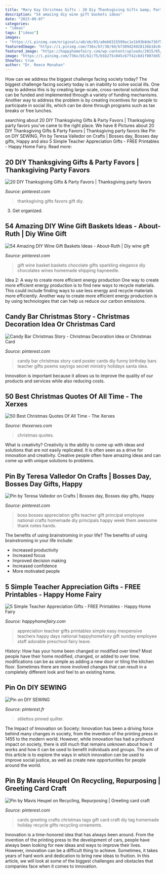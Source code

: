 ```yaml
---
title: "Mary Kay Christmas Gifts : 20 Diy Thanksgiving Gifts &amp; Party Favors"
description: "54 amazing diy wine gift baskets ideas"
date: "2023-09-07"
categories:
- "ideas"
tags: ["ideas"]
images:
- "https://i.pinimg.com/originals/a0/eb/03/a0eb0315599ac1e1b93b8de736f5f2d9.jpg"
featuredImage: "https://i.pinimg.com/736x/b7/38/9d/b7389d24928136b18c04599e286113a9.jpg"
featured_image: "https://happyhomefairy.com/wp-content/uploads/2015/05/teacher-appreciation-free-printables-5-days-of-inexpensive-and-adorable-and-easy-gifts-for-the-teacher.jpg"
image: "https://i.pinimg.com/736x/b5/b2/75/b5b275c045c67f42c8d1f007dd57e0c8.jpg"
ShowToc: true
author: "Dr. Reece Monahan"
---
```



How can we address the biggest challenge facing society today?
The biggest challenge facing society today is an inability to solve social ills. One way to address this is by creating large-scale, cross-sectoral solutions that can be funded and implemented through a variety of funding mechanisms. Another way to address the problem is by creating incentives for people to participate in social ills, which can be done through programs such as tax breaks or free lunches.

	

		
searching about 20 DIY Thanksgiving Gifts &amp; Party Favors | Thanksgiving party favors you've came to the right place. We have 8 Pictures about 20 DIY Thanksgiving Gifts &amp; Party Favors | Thanksgiving party favors like Pin on DIY SEWING, Pin by Teresa Valledor on Crafts | Bosses day, Bosses day gifts, Happy and also 5 Simple Teacher Appreciation Gifts - FREE Printables - Happy Home Fairy. Read more:
		
    
## 20 DIY Thanksgiving Gifts &amp; Party Favors | Thanksgiving Party Favors

<img loading=lazy src="https://i.pinimg.com/736x/f9/91/84/f991847cacd74af3cdd57a4672209683.jpg" onerror="this.onerror=null;this.src='https://tse1.mm.bing.net/th?id=OIP.GfGpbCNyWFEI-QOxkKcelAHaLG&amp;pid=15.1';" alt="20 DIY Thanksgiving Gifts &amp; Party Favors | Thanksgiving party favors">

_Source: pinterest.com_

>thanksgiving gifts favors gift diy. 

	

3. Get organized.

    
## 54 Amazing DIY Wine Gift Baskets Ideas - About-Ruth | Diy Wine Gift

<img loading=lazy src="https://i.pinimg.com/736x/b5/b2/75/b5b275c045c67f42c8d1f007dd57e0c8.jpg" onerror="this.onerror=null;this.src='https://tse3.mm.bing.net/th?id=OIP.vVixgGIrXMokKxh9Wl_L6AHaHa&amp;pid=15.1';" alt="54 Amazing DIY Wine Gift Baskets Ideas - About-Ruth | Diy wine gift">

_Source: pinterest.com_

>gift wine basket baskets chocolate gifts sparkling elegance diy chocolates wines homemade shipping hayneedle. 

	

Idea 2: A way to create more efficient energy production
One way to create more efficient energy production is to find new ways to recycle materials. This could include finding ways to use less energy and recycle materials more efficiently. Another way to create more efficient energy production is by using technologies that can help us reduce our carbon emissions.

    
## Candy Bar Christmas Story - Christmas Decoration Idea Or Christmas Card

<img loading=lazy src="https://i.pinimg.com/736x/b7/38/9d/b7389d24928136b18c04599e286113a9.jpg" onerror="this.onerror=null;this.src='https://tse2.mm.bing.net/th?id=OIP.NURw2hnNWYB6QI8J-mqoAQAAAA&amp;pid=15.1';" alt="Candy Bar Christmas Story - Christmas Decoration Idea or Christmas Card">

_Source: pinterest.com_

>candy bar christmas story card poster cards diy funny birthday bars teacher gifts poems sayings secret ministry holidays santa idea. 

	

Innovation is important because it allows us to improve the quality of our products and services while also reducing costs.

    
## 50 Best Christmas Quotes Of All Time - The Xerxes

<img loading=lazy src="http://thexerxes.com/wp-content/uploads/2015/11/CHRISTMAS-QUOTES-PICS.jpg" onerror="this.onerror=null;this.src='https://tse1.mm.bing.net/th?id=OIP.NSk9JT-Xdb3gHe3ZQDkI-QHaEo&amp;pid=15.1';" alt="50 Best Christmas Quotes Of All Time - The Xerxes">

_Source: thexerxes.com_

>christmas quotes. 

	

What is creativity?
Creativity is the ability to come up with ideas and solutions that are not easily replicated. It is often seen as a drive for innovation and creativity. Creative people often have amazing ideas and can come up with unique solutions to problems.

    
## Pin By Teresa Valledor On Crafts | Bosses Day, Bosses Day Gifts, Happy

<img loading=lazy src="https://i.pinimg.com/originals/a0/eb/03/a0eb0315599ac1e1b93b8de736f5f2d9.jpg" onerror="this.onerror=null;this.src='https://tse4.mm.bing.net/th?id=OIP.ei7QGhL_Us_bz1myOmhFCAHaLH&amp;pid=15.1';" alt="Pin by Teresa Valledor on Crafts | Bosses day, Bosses day gifts, Happy">

_Source: pinterest.com_

>boss bosses appreciation gifts teacher gift principal employee national crafts homemade diy principals happy week them awesome thank notes hands. 

	

The benefits of using brainstroming in your life?
The benefits of using brainstroming in your life include: 
- Increased productivity 
- Increased focus 
- Improved decision making 
- Increased confidence 
- More motivated people

    
## 5 Simple Teacher Appreciation Gifts - FREE Printables - Happy Home Fairy

<img loading=lazy src="https://happyhomefairy.com/wp-content/uploads/2015/05/teacher-appreciation-free-printables-5-days-of-inexpensive-and-adorable-and-easy-gifts-for-the-teacher.jpg" onerror="this.onerror=null;this.src='https://tse2.mm.bing.net/th?id=OIP.Ohftu0tm4TTYTR4RVE5nigHaLH&amp;pid=15.1';" alt="5 Simple Teacher Appreciation Gifts - FREE Printables - Happy Home Fairy">

_Source: happyhomefairy.com_

>appreciation teacher gifts printables simple easy inexpensive teachers happy days national happyhomefairy gift sunday employee staff adorable preschool fairy leave. 

	

History: How has your home been changed or modified over time?
Most people have their home modified, changed, or added to over time. modifications can be as simple as adding a new door or tiling the kitchen floor. Sometimes there are more involved changes that can result in a completely different look and feel to an existing home.

    
## Pin On DIY SEWING

<img loading=lazy src="https://i.pinimg.com/736x/d4/b4/00/d4b400dbf736e3755bc5e56376b41c5d--sewing-crafts.jpg" onerror="this.onerror=null;this.src='https://tse2.mm.bing.net/th?id=OIP.1eLiBz9i7QxHRVqX6MJsYQHaJ3&amp;pid=15.1';" alt="Pin on DIY SEWING">

_Source: pinterest.fr_

>stilettos pinned quilter. 

	

The Impact of Innovation on Society:
Innovation has been a driving force behind many changes in society, from the invention of the printing press in 1455 to the modern world. However, while innovation has had a profound impact on society, there is still much that remains unknown about how it works and how it can be used to benefit individuals and groups. The aim of this article is to explore the ways in which innovation can be used to improve social justice, as well as create new opportunities for people around the world.

    
## Pin By Mavis Heupel On Recycling, Repurposing | Greeting Card Craft

<img loading=lazy src="https://i.pinimg.com/736x/93/bd/97/93bd9703b45f1b0bf24c54ae57b65056--old-greeting-cards-card-crafts.jpg" onerror="this.onerror=null;this.src='https://tse1.mm.bing.net/th?id=OIP.Jdh_dU5eztNtRz5TGT-9DgHaFj&amp;pid=15.1';" alt="Pin by Mavis Heupel on Recycling, Repurposing | Greeting card craft">

_Source: pinterest.com_

>cards greeting crafts christmas tags gift card craft diy tag homemade holiday recycle gifts recycling ornaments. 

	

Innovation is a time-honored idea that has always been around. From the invention of the printing press to the development of cars, people have always been looking for new ideas and ways to improve their lives. However, innovation can be a difficult thing to achieve. Sometimes, it takes years of hard work and dedication to bring new ideas to fruition. In this article, we will look at some of the biggest challenges and obstacles that companies face when it comes to innovation.

